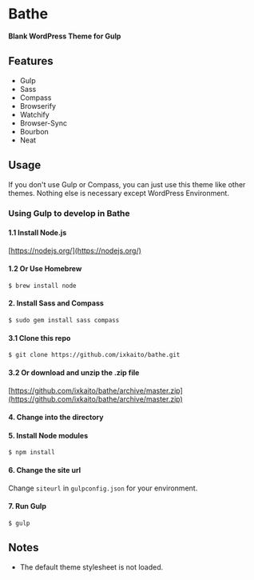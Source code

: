 # Bathe
__Blank WordPress Theme for Gulp__

## Features
- Gulp
- Sass
- Compass
- Browserify
- Watchify
- Browser-Sync
- Bourbon
- Neat

## Usage
If you don't use Gulp or Compass, you can just use this theme like other themes. Nothing else is necessary except WordPress Environment.

### Using Gulp to develop in Bathe

#### 1.1 Install Node.js

[https://nodejs.org/](https://nodejs.org/)

#### 1.2 Or Use Homebrew

```
$ brew install node
```

#### 2. Install Sass and Compass

```
$ sudo gem install sass compass
```

#### 3.1 Clone this repo

```
$ git clone https://github.com/ixkaito/bathe.git
```

#### 3.2 Or download and unzip the .zip file

[https://github.com/ixkaito/bathe/archive/master.zip](https://github.com/ixkaito/bathe/archive/master.zip)

#### 4. Change into the directory

#### 5. Install Node modules

```
$ npm install
```

#### 6. Change the site url

Change `siteurl` in `gulpconfig.json` for your environment.

#### 7. Run Gulp

```
$ gulp
```

## Notes
- The default theme stylesheet is not loaded.

